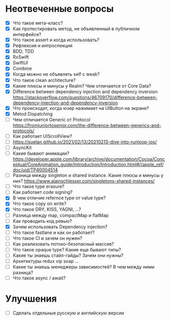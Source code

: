 # Неотвеченные вопросы

- [x] Что такое мета-класс?
- [x] Как протестировать метод, не объявленный в публичном интерфейсе?
- [x] Что такое assert и когда использовать?
- [x] Рефлексия и интроспекция
- [x] BDD, TDD
- [x] RxSwift
- [x] SwiftUI
- [x] Combine
- [x] Когда можно не объявлять self с weak?
- [x] Что такое clean architecture?
- [x] Какие плюсы и минусы у Realm? Чем отличается от Core Data?
- [x] Difference between dependency injection and dependency inversion https://stackoverflow.com/questions/46709170/difference-between-dependency-injection-and-dependency-inversion
- [x] Что происходит, когда юзер нажимает на UIButton на экране?
- [x] Metod Dispatching
- [ ] Чем отличается Generic от Protocol https://fromjuniortosenior.com/the-difference-between-generics-and-protocols/
- [ ] Как работает UIScrollView?
- [ ] https://suelan.github.io/2021/02/13/20210213-dive-into-runloop-ios/
- [ ] AsyncKit
- [ ] Какие бывают анимации? https://developer.apple.com/library/archive/documentation/Cocoa/Conceptual/CoreAnimation_guide/Introduction/Introduction.html#//apple_ref/doc/uid/TP40004514
- [ ] Разница между singleton и shared instance. Какие плюсы и минусы у них? https://www.alainschlesser.com/singletons-shared-instances/
- [ ] Что такое type erasure?
- [ ] Как работает code signing?
- [x] В чем отличие refernce type от value type?
- [x] Что такое copy on write?
- [x] Что такое DRY, KISS, YAGNI, ...?
- [ ] Разница между map, compactMap и flatMap
- [ ] Как проводить код ревью?
- [x] Зачем использовать Dependency injection?
- [ ] Что такое fastlane и как он работает?
- [ ] Что такое CI и зачем он нужен?
- [ ] Как реализовать потоко-безопасный массив?
- [ ] Что такое opaque type? Какие еще бывают типы?
- [ ] Какие ты знаешь стайл-гайды? Зачем они нужны?
- [ ] Архитектуры redux vip soap ...
- [ ] Какие ты знаешь менеджеры зависимостей? В чем между ними разница?
- [ ] Что такое async / await?

# Улучшения

- [ ] Сделать отдельные русскую и английскую версии
